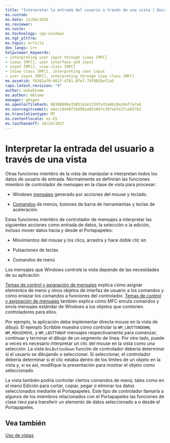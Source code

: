 ```yaml
---
title: "Interpretar la entrada del usuario a través de una vista | Documentos de Microsoft"
ms.custom: 
ms.date: 11/04/2016
ms.reviewer: 
ms.suite: 
ms.technology: cpp-windows
ms.tgt_pltfrm: 
ms.topic: article
dev_langs: C++
helpviewer_keywords:
- interpreting user input through views [MFC]
- views [MFC], user interface and input
- input [MFC], view class [MFC]
- CView class [MFC], interpreting user input
- user input [MFC], interpreting through view class [MFC]
ms.assetid: f0302a70-661f-4781-8fe7-78f082bef2a5
caps.latest.revision: "9"
author: mikeblome
ms.author: mblome
manager: ghogen
ms.openlocfilehash: 88308000e35853a2e2159fa33a0629a3def7a7a6
ms.sourcegitcommit: ebec1d449f2bd98aa851667c2bfeb7e27ce657b2
ms.translationtype: MT
ms.contentlocale: es-ES
ms.lasthandoff: 10/24/2017
---
```

# <a name="interpreting-user-input-through-a-view"></a>Interpretar la entrada del usuario a través de una vista
Otras funciones miembro de la vista de manipular e interpretan todos los datos de usuario de entrada. Normalmente se definirán las funciones miembro de controlador de mensajes en la clase de vista para procesar:  
  
-   Windows [mensajes](../mfc/messages.md) generado por acciones del mouse y teclado.  
  
-   [Comandos](../mfc/user-interface-objects-and-command-ids.md) de menús, botones de barra de herramientas y teclas de aceleración.  
  
 Estas funciones miembro de controlador de mensajes a interpretar las siguientes acciones como entrada de datos, la selección o la edición, incluso mover datos hacia y desde el Portapapeles:  
  
-   Movimientos del mouse y los clics, arrastra y hace doble clic en  
  
-   Pulsaciones de teclas  
  
-   Comandos de menú  
  
 Los mensajes que Windows controle la vista depende de las necesidades de su aplicación.  
  
 [Temas de control y asignación de mensajes](../mfc/message-handling-and-mapping.md) explica cómo asignar elementos de menú y otros objetos de interfaz de usuario a los comandos y cómo enlazar los comandos a funciones del controlador. [Temas de control y asignación de mensajes](../mfc/message-handling-and-mapping.md) también explica cómo MFC enruta comandos y envía mensajes estándar de Windows a los objetos que contienen controladores para ellos.  
  
 Por ejemplo, la aplicación deba implementar directa mouse en la vista de dibujo. El ejemplo Scribble muestra cómo controlar la `WM_LBUTTONDOWN`, `WM_MOUSEMOVE`, y `WM_LBUTTONUP` mensajes respectivamente para comenzar, continuar y terminar el dibujo de un segmento de línea. Por otro lado, puede a veces es necesario interpretar un clic del mouse en la vista como una selección. La vista `OnLButtonDown` función de controlador debería determinar si el usuario se dibujando o seleccionar. Si seleccionar, el controlador debería determinar si el clic estaba dentro de los límites de un objeto en la vista y, si es así, modifique la presentación para mostrar el objeto como seleccionado.  
  
 La vista también podría controlar ciertos comandos de menú, tales como en el menú Edición para cortar, copiar, pegar o eliminar los datos seleccionados mediante el Portapapeles. Este tipo de controlador llamaría a algunos de los miembros relacionados con el Portapapeles las funciones de clase `CWnd` para transferir un elemento de datos seleccionado a o desde el Portapapeles.  
  
## <a name="see-also"></a>Vea también  
 [Uso de vistas](../mfc/using-views.md)

